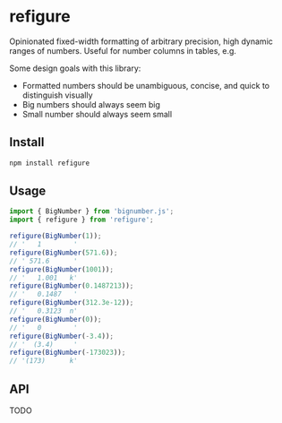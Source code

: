 # refigure

Opinionated fixed-width formatting of arbitrary precision, high dynamic ranges of numbers. Useful for number columns in tables, e.g.

Some design goals with this library:

- Formatted numbers should be unambiguous, concise, and quick to distinguish visually
- Big numbers should always seem big
- Small number should always seem small

## Install

```sh
npm install refigure
```

## Usage

```ts
import { BigNumber } from 'bignumber.js';
import { refigure } from 'refigure';

refigure(BigNumber(1)); 
// '   1        '
refigure(BigNumber(571.6));
// ' 571.6      '
refigure(BigNumber(1001));
// '   1.001   k'
refigure(BigNumber(0.1487213));
// '   0.1487   '
refigure(BigNumber(312.3e-12));
// '   0.3123  n'
refigure(BigNumber(0));
// '   0        '
refigure(BigNumber(-3.4));
// '  (3.4)     '
refigure(BigNumber(-173023));
// '(173)      k'
```
## API

TODO